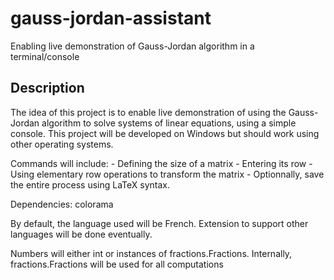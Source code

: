 # gauss-jordan-assistant
Enabling live demonstration of Gauss-Jordan algorithm in a terminal/console

## Description

The idea of this project is to enable live demonstration of using the Gauss-Jordan algorithm to solve systems of linear equations, using a simple console. This project will be developed on Windows but should work using other operating systems.

Commands will include:
    - Defining the size of a matrix
    - Entering its row
    - Using elementary row operations to transform the matrix
    - Optionnally, save the entire process using LaTeX syntax.

 Dependencies: colorama

 By default, the language used will be French. Extension to support other languages will be done eventually.

 Numbers will either int or instances of fractions.Fractions. Internally, fractions.Fractions will be used for all computations

